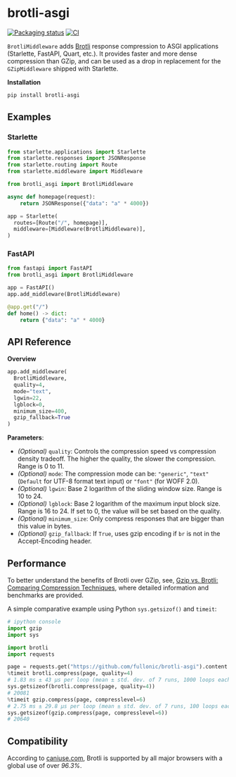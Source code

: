 # brotli-asgi

[![Packaging status](https://img.shields.io/pypi/v/brotli-asgi?color=%2334D058&label=pypi%20package)](https://pypi.org/project/brotli-asgi)
[![CI](https://github.com/fullonic/brotli-asgi/workflows/Tests/badge.svg)](https://github.com/fullonic/brotli-asgi/actions?query=workflow%3ATests)



`BrotliMiddleware` adds [Brotli](https://github.com/google/brotli) response compression to ASGI applications (Starlette, FastAPI, Quart, etc.). It provides faster and more dense compression than GZip, and can be used as a drop in replacement for the `GZipMiddleware` shipped with Starlette.

**Installation**

```bash
pip install brotli-asgi
```

## Examples

### Starlette

```python
from starlette.applications import Starlette
from starlette.responses import JSONResponse
from starlette.routing import Route
from starlette.middleware import Middleware

from brotli_asgi import BrotliMiddleware

async def homepage(request):
    return JSONResponse({"data": "a" * 4000})

app = Starlette(
  routes=[Route("/", homepage)],
  middleware=[Middleware(BrotliMiddleware)],
)
```

### FastAPI

```python
from fastapi import FastAPI
from brotli_asgi import BrotliMiddleware

app = FastAPI()
app.add_middleware(BrotliMiddleware)

@app.get("/")
def home() -> dict:
    return {"data": "a" * 4000}
```

## API Reference

**Overview**

```python
app.add_middleware(
  BrotliMiddleware,
  quality=4,
  mode="text",
  lgwin=22,
  lgblock=0,
  minimum_size=400,
  gzip_fallback=True
)
```

**Parameters**:

- _(Optional)_ `quality`: Controls the compression speed vs compression density tradeoff. The higher the quality, the slower the compression. Range is 0 to 11.
- _(Optional)_ `mode`: The compression mode can be: `"generic"`, `"text"` (`Default` for UTF-8 format text input) or `"font"` (for WOFF 2.0).
- _(Optional)_ `lgwin`: Base 2 logarithm of the sliding window size. Range is 10 to 24.
- _(Optional)_ `lgblock`: Base 2 logarithm of the maximum input block size. Range is 16 to 24. If set to 0, the value will be set based on the quality.
- _(Optional)_ `minimum_size`: Only compress responses that are bigger than this value in bytes.
- _(Optional)_ `gzip_fallback`: If `True`, uses gzip encoding if `br` is not in the Accept-Encoding header.

## Performance

To better understand the benefits of Brotli over GZip, see, [Gzip vs. Brotli: Comparing Compression Techniques](https://www.coralnodes.com/gzip-vs-brotli/), where detailed information and benchmarks are provided.

A simple comparative example using Python `sys.getsizof()` and `timeit`:

```python
# ipython console
import gzip
import sys

import brotli
import requests

page = requests.get("https://github.com/fullonic/brotli-asgi").content
%timeit brotli.compress(page, quality=4)
# 1.83 ms ± 43 µs per loop (mean ± std. dev. of 7 runs, 1000 loops each)
sys.getsizeof(brotli.compress(page, quality=4))
# 20081
%timeit gzip.compress(page, compresslevel=6)
# 2.75 ms ± 29.8 µs per loop (mean ± std. dev. of 7 runs, 100 loops each)
sys.getsizeof(gzip.compress(page, compresslevel=6))
# 20640
```

## Compatibility

According to [caniuse.com](https://caniuse.com/#feat=brotli), Brotli is supported by all major browsers with a global use of over _96.3%_.
